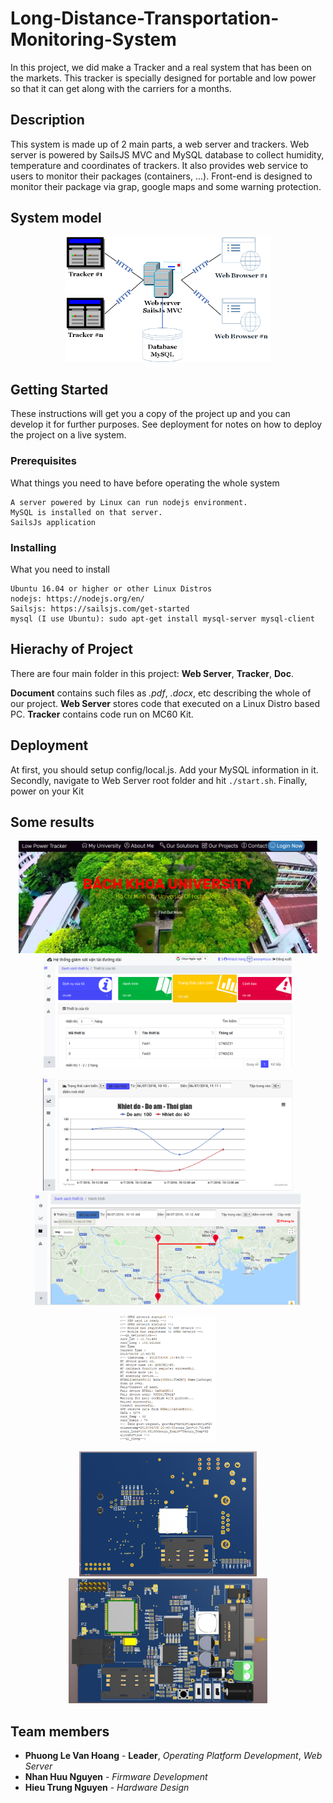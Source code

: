 # **Long-Distance-Transportation-Monitoring-System**
In this project, we did make a Tracker and a real system that has been on the markets. This tracker is specially designed for portable and low power so that it can get along with the carriers for a months.

## Description
This system is made up of 2 main parts, a web server and trackers. Web server is powered by SailsJS MVC and MySQL database to collect humidity, temperature and coordinates of trackers. It also provides web service to users to monitor their packages (containers, ...). Front-end is designed to monitor their package via grap, google maps and some warning protection.

## System model
<p align="center">
  <img src="Doc/img/system.png" alt="System model" height="200"/>
</p>

## Getting Started
These instructions will get you a copy of the project up and you can develop it for further purposes. See deployment for notes on how to deploy the project on a live system.

### Prerequisites
What things you need to have before operating the whole system
```
A server powered by Linux can run nodejs environment.
MySQL is installed on that server.
SailsJs application
```

### Installing
What you need to install
```
Ubuntu 16.04 or higher or other Linux Distros
nodejs: https://nodejs.org/en/
Sailsjs: https://sailsjs.com/get-started
mysql (I use Ubuntu): sudo apt-get install mysql-server mysql-client
```	

## Hierachy of Project
There are four main folder in this project:  **Web Server**,  **Tracker**,  **Doc**.

**Document** contains such files as *.pdf*, *.docx*, etc describing the whole of our project.
**Web Server** stores code that executed on a Linux Distro based PC.
**Tracker** contains code run on MC60 Kit.

## Deployment
At first, you should setup config/local.js. Add your MySQL information in it.
Secondly, navigate to Web Server root folder and hit ```./start.sh```.
Finally, power on your Kit

## Some results
<p align="center">
  <img src="Doc/img/homepage.png" alt="homepage" height="180"/>
  <img src="Doc/img/6.png" alt="Dashboard" height="180"/>
</p>


<p align="center">
  <img src="Doc/img/7.png" alt="Graph" height="180"/>
  <img src="Doc/img/8.png" alt="Map" height="180"/>
</p>

<p align="center">
</p>

<p align="center">
  <img src="Doc/img/3.png" alt="MC60" height="200"/>
</p>

<p align="center">
  <img src="Doc/img/1.png" alt="top" height="200"/>
  <img src="Doc/img/2.jpg" alt="bottom" height="200"/>
</p>


## Team members

* **Phuong Le Van Hoang** - **Leader**, *Operating Platform Development*, *Web Server*
* **Nhan Huu Nguyen** - *Firmware Development*
* **Hieu Trung Nguyen** - *Hardware Design*

